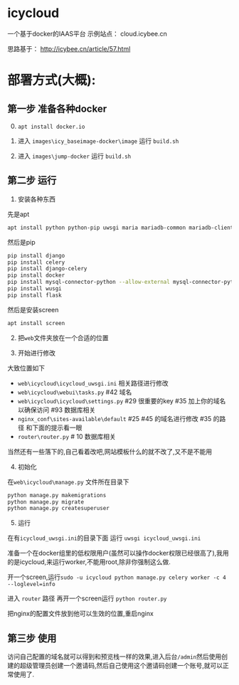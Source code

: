 # icycloud

一个基于docker的IAAS平台
示例站点： cloud.icybee.cn

思路基于： http://icybee.cn/article/57.html

# 部署方式(大概):

## 第一步 准备各种docker

0. `apt install docker.io`

1. 进入 `images\icy_baseimage-docker\image` 运行 `build.sh`

2. 进入 `images\jump-docker` 运行 `build.sh`

## 第二步 运行

1. 安装各种东西

先是apt

``` bash
apt install python python-pip uwsgi maria mariadb-common mariadb-client mariadb-server libmariadbd-dev rabbitmq-server
```

然后是pip

``` bash
pip install django
pip install celery
pip install django-celery
pip install docker
pip install mysql-connector-python --allow-external mysql-connector-python
pip install wusgi
pip install flask
```

然后是安装screen

```bash
apt install screen
```

2. 把`web`文件夹放在一个合适的位置

3. 开始进行修改

大致位置如下

- `web\icycloud\icycloud_uwsgi.ini` 相关路径进行修改
- `web\icycloud\webui\tasks.py` \#42 域名
- `web\icycloud\icycloud\settings.py` \#29 很重要的key \#35 加上你的域名以确保访问 \#93 数据库相关
- `nginx_conf\sites-available\default` \#25 \#45 的域名进行修改 \#35 的路径 和下面的提示看一眼
- `router\router.py` \# 10 数据库相关

当然还有一些落下的,自己看着改吧,网站模板什么的就不改了,又不是不能用

4. 初始化

在`web\icycloud\manage.py` 文件所在目录下

``` bash
python manage.py makemigrations
python manage.py migrate
python manage.py createsuperuser
```

5. 运行

在有`icycloud_uwsgi.ini`的目录下面 运行 `uwsgi icycloud_uwsgi.ini`

准备一个在docker组里的低权限用户(虽然可以操作docker权限已经很高了),我用的是icycloud,来运行worker,不能用root,除非你强制这么做.

开一个screen,运行`sudo -u icycloud python manage.py celery worker -c 4 --loglevel=info`

进入 `router` 路径 再开一个screen运行 `python router.py`

把nginx的配置文件放到他可以生效的位置,重启nginx

## 第三步 使用

访问自己配置的域名就可以得到和预览栈一样的效果,进入后台`/admin`然后使用创建的超级管理员创建一个邀请码,然后自己使用这个邀请码创建一个账号,就可以正常使用了.
